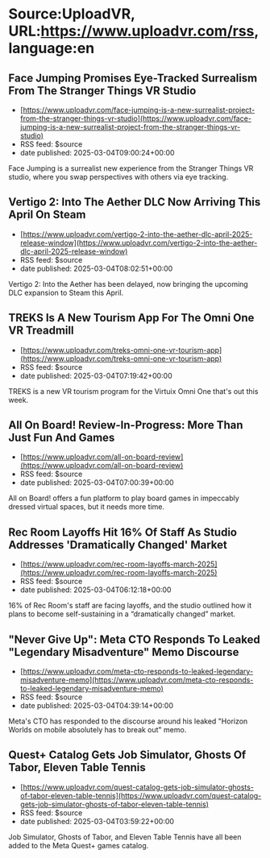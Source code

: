 # Source:UploadVR, URL:https://www.uploadvr.com/rss, language:en

## Face Jumping Promises Eye-Tracked Surrealism From The Stranger Things VR Studio
 - [https://www.uploadvr.com/face-jumping-is-a-new-surrealist-project-from-the-stranger-things-vr-studio](https://www.uploadvr.com/face-jumping-is-a-new-surrealist-project-from-the-stranger-things-vr-studio)
 - RSS feed: $source
 - date published: 2025-03-04T09:00:24+00:00

Face Jumping is a surrealist new experience from the Stranger Things VR studio, where you swap perspectives with others via eye tracking.

## Vertigo 2: Into The Aether DLC Now Arriving This April On Steam
 - [https://www.uploadvr.com/vertigo-2-into-the-aether-dlc-april-2025-release-window](https://www.uploadvr.com/vertigo-2-into-the-aether-dlc-april-2025-release-window)
 - RSS feed: $source
 - date published: 2025-03-04T08:02:51+00:00

Vertigo 2: Into the Aether has been delayed, now bringing the upcoming DLC expansion to Steam this April.

## TREKS Is A New Tourism App For The Omni One VR Treadmill
 - [https://www.uploadvr.com/treks-omni-one-vr-tourism-app](https://www.uploadvr.com/treks-omni-one-vr-tourism-app)
 - RSS feed: $source
 - date published: 2025-03-04T07:19:42+00:00

TREKS is a new VR tourism program for the Virtuix Omni One that&#39;s out this week.

## All On Board! Review-In-Progress: More Than Just Fun And Games
 - [https://www.uploadvr.com/all-on-board-review](https://www.uploadvr.com/all-on-board-review)
 - RSS feed: $source
 - date published: 2025-03-04T07:00:39+00:00

All on Board! offers a fun platform to play board games in impeccably dressed virtual spaces, but it needs more time.

## Rec Room Layoffs Hit 16% Of Staff As Studio Addresses &#x27;Dramatically Changed&#x27; Market
 - [https://www.uploadvr.com/rec-room-layoffs-march-2025](https://www.uploadvr.com/rec-room-layoffs-march-2025)
 - RSS feed: $source
 - date published: 2025-03-04T06:12:18+00:00

16% of Rec Room&#39;s staff are facing layoffs, and the studio outlined how it plans to become self-sustaining in a “dramatically changed” market.

## &quot;Never Give Up&quot;: Meta CTO Responds To Leaked &quot;Legendary Misadventure&quot; Memo Discourse
 - [https://www.uploadvr.com/meta-cto-responds-to-leaked-legendary-misadventure-memo](https://www.uploadvr.com/meta-cto-responds-to-leaked-legendary-misadventure-memo)
 - RSS feed: $source
 - date published: 2025-03-04T04:39:14+00:00

Meta&#39;s CTO has responded to the discourse around his leaked &quot;Horizon Worlds on mobile absolutely has to break out&quot; memo.

## Quest+ Catalog Gets Job Simulator, Ghosts Of Tabor, Eleven Table Tennis
 - [https://www.uploadvr.com/quest-catalog-gets-job-simulator-ghosts-of-tabor-eleven-table-tennis](https://www.uploadvr.com/quest-catalog-gets-job-simulator-ghosts-of-tabor-eleven-table-tennis)
 - RSS feed: $source
 - date published: 2025-03-04T03:59:22+00:00

Job Simulator, Ghosts of Tabor, and Eleven Table Tennis have all been added to the Meta Quest+ games catalog.

